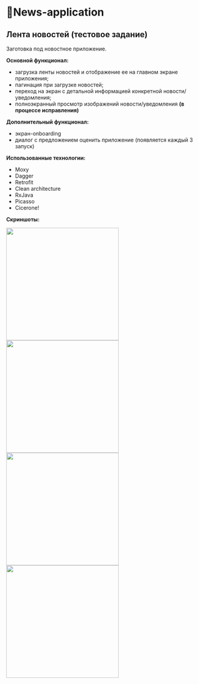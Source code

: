 # 📰News-application
## Лента новостей (тестовое задание)

Заготовка под новостное приложение.

**Основной функционал:**
* загрузка ленты новостей и отображение ее на главном экране приложения;
* пагинация при загрузке новостей;
* переход на экран с детальной информацией конкретной новости/уведомления;
* полноэкранный просмотр изображений новости/уведомления **(в процессе исправления)**

**Дополнительный функционал:**
* экран-onboarding
* диалог с предложением оценить приложение (появляется каждый 3 запуск)

**Использованные технологии:**
* Moxy
* Dagger
* Retrofit
* Clean architecture
* RxJava
* Picasso
* Cicerone!

**Скриншоты:**

<img src = https://user-images.githubusercontent.com/67820670/126392513-75d34a0a-b258-48dc-bab2-ab46c00dfa54.png width = "300"/> <img src = https://user-images.githubusercontent.com/67820670/126391773-3b662459-3f9e-4684-9441-aa7a896d73fc.png width = "300"/> <img src = https://user-images.githubusercontent.com/67820670/126391787-d0db6906-bb9d-47ed-8112-a44adc6598fe.png width = "300"/> <img src = https://user-images.githubusercontent.com/67820670/126391791-40c2daed-44fb-4ce6-9b26-531d73c286d2.png width = "300"/>
